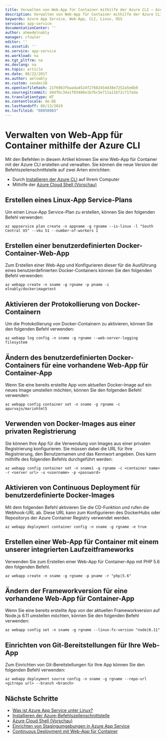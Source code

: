 ```yaml
---
title: Verwalten von Web-App für Container mithilfe der Azure CLI – Azure App Service | Microsoft-Dokumentation
description: Verwalten von Web-App für Container mithilfe der Azure CLI.
keywords: Azure App Service, Web-App, CLI, Linux, OSS
services: app-service
documentationCenter: ''
author: ahmedelnably
manager: cfowler
editor: ''
ms.assetid: ''
ms.service: app-service
ms.workload: na
ms.tgt_pltfrm: na
ms.devlang: na
ms.topic: article
ms.date: 08/22/2017
ms.author: aelnably
ms.custom: seodec18
ms.openlocfilehash: 21f6963fbaada4524f27602454d38e7252a5e8b9
ms.sourcegitcommit: d4dfbc34a1f03488e1b7bc5e711a11b72c717ada
ms.translationtype: HT
ms.contentlocale: de-DE
ms.lasthandoff: 06/13/2019
ms.locfileid: "60850083"
---
```

# <a name="manage-web-app-for-containers-using-azure-cli"></a>Verwalten von Web-App für Container mithilfe der Azure CLI

Mit den Befehlen in diesem Artikel können Sie eine Web-App für Container mit der Azure CLI erstellen und verwalten.
Sie können die neue Version der Befehlszeilenschnittstelle auf zwei Arten einrichten:

* Durch [Installieren der Azure CLI](https://docs.microsoft.com/cli/azure/install-azure-cli) auf Ihrem Computer
* Mithilfe der [Azure Cloud Shell (Vorschau)](../../cloud-shell/overview.md)

## <a name="create-a-linux-app-service-plan"></a>Erstellen eines Linux-App Service-Plans

Um einen Linux-App Service-Plan zu erstellen, können Sie den folgenden Befehl verwenden:

```azurecli-interactive
az appservice plan create -n appname -g rgname --is-linux -l "South Central US" --sku S1 --number-of-workers 1
```

## <a name="create-a-custom-docker-container-web-app"></a>Erstellen einer benutzerdefinierten Docker-Container-Web-App

Zum Erstellen einer Web-App und Konfigurieren dieser für die Ausführung eines benutzerdefinierten Docker-Containers können Sie den folgenden Befehl verwenden:

```azurecli-interactive
az webapp create -n sname -g rgname -p pname -i elnably/dockerimagetest
```

## <a name="activate-the-docker-container-logging"></a>Aktivieren der Protokollierung von Docker-Containern

Um die Protokollierung von Docker-Containern zu aktivieren, können Sie den folgenden Befehl verwenden:

```azurecli-interactive
az webapp log config -n sname -g rgname --web-server-logging filesystem
```

## <a name="change-the-custom-docker-container-for-an-existing-web-app-for-containers-app"></a>Ändern des benutzerdefinierten Docker-Containers für eine vorhandene Web-App für Container-App

Wenn Sie eine bereits erstellte App vom aktuellen Docker-Image auf ein neues Image umstellen möchten, können Sie den folgenden Befehl verwenden:

```azurecli-interactive
az webapp config container set -n sname -g rgname -c apurvajo/mariohtml5
```

## <a name="using-docker-images-from-a-private-registry"></a>Verwenden von Docker-Images aus einer privaten Registrierung

Sie können Ihre App für die Verwendung von Images aus einer privaten Registrierung konfigurieren. Sie müssen dabei die URL für Ihre Registrierung, den Benutzernamen und das Kennwort angeben. Dies kann mithilfe des folgenden Befehls durchgeführt werden:

```azurecli-interactive
az webapp config container set -n sname1 -g rgname -c <container name> -r <server url> -u <username> -p <password>
```

## <a name="enable-continuous-deployments-for-custom-docker-images"></a>Aktivieren von Continuous Deployment für benutzerdefinierte Docker-Images

Mit dem folgenden Befehl aktivieren Sie die CD-Funktion und rufen die Webhook-URL ab. Diese URL kann zum Konfigurieren des DockerHubs oder Repositorys der Azure Container Registry verwendet werden.

```azurecli-interactive
az webapp deployment container config -n sname -g rgname -e true
```

## <a name="create-a-web-app-for-containers-app-using-one-of-our-built-in-runtime-frameworks"></a>Erstellen einer Web-App für Container mit einem unserer integrierten Laufzeitframeworks

Verwenden Sie zum Erstellen einer Web-App für Container-App mit PHP 5.6 den folgenden Befehl.

```azurecli-interactive
az webapp create -n sname -g rgname -p pname -r "php|5.6"
```

## <a name="change-framework-version-for-an-existing-web-app-for-containers-app"></a>Ändern der Frameworkversion für eine vorhandene Web-App für Container-App

Wenn Sie eine bereits erstellte App von der aktuellen Frameworkversion auf Node.js 6.11 umstellen möchten, können Sie den folgenden Befehl verwenden:

```azurecli-interactive
az webapp config set -n sname -g rgname --linux-fx-version "node|6.11"
```

## <a name="set-up-git-deployments-for-your-web-app"></a>Einrichten von Git-Bereitstellungen für Ihre Web-App

Zum Einrichten von Git-Bereitstellungen für Ihre App können Sie den folgenden Befehl verwenden:

```azurecli-interactive
az webapp deployment source config -n sname -g rgname --repo-url <gitrepo url> --branch <branch>
```

## <a name="next-steps"></a>Nächste Schritte

* [Was ist Azure App Service unter Linux?](app-service-linux-intro.md)
* [Installieren der Azure-Befehlszeilenschnittstelle](https://docs.microsoft.com/cli/azure/install-azure-cli)
* [Azure Cloud Shell (Vorschau)](../../cloud-shell/overview.md)
* [Einrichten von Stagingumgebungen in Azure App Service](../../app-service/deploy-staging-slots.md?toc=%2fazure%2fapp-service%2fcontainers%2ftoc.json)
* [Continuous Deployment mit Web-App für Container](app-service-linux-ci-cd.md)
